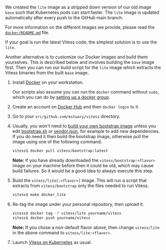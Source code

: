 We created the `lite` image as a stripped down version of our old image `base` such that Kubernetes pods can start faster.
The `lite` image is updated automatically after every push to the GitHub main branch.

For more information on the different images we provide, please read the [`docker/README.md`](https://github.com/vitessio/vitess/tree/main/docker) file.

If your goal is run the latest Vitess code, the simplest solution is to use the `lite`.

Another alternative is to customize our Docker images and build them yourselves.
This is described below and involves building the `base` image first.
Then you can run our build script for the `lite` image which extracts the Vitess binaries from the built `base` image.

1.  Install [Docker](https://docs.docker.com/v17.12/install/) on your workstation.

    Our scripts also assume you can run the `docker` command without `sudo`,
    which you can do by [setting up a docker group](https://docs.docker.com/engine/installation/linux/ubuntulinux/#create-a-docker-group).

1.  Create an account on [Docker Hub](https://docs.docker.com/docker-hub/) and
    then `docker login` to it.

1.  Go to your `src/github.com/estuary/vitess` directory.

1.  Usually, you won't need to [build your own bootstrap image](https://github.com/vitessio/vitess/blob/main/docker/bootstrap/README.md)
    unless you edit [bootstrap.sh](https://github.com/vitessio/vitess/blob/main/bootstrap.sh)
    or [vendor.json](https://github.com/vitessio/vitess/blob/main/vendor/vendor.json),
    for example to add new dependencies. If you do need it then build the
    bootstrap image, otherwise pull the image using one of the following
    command.

    ```sh
    vitess$ docker pull vitess/bootstrap:latest
    ```

    **Note:** If you have already downloaded the `vitess/bootstrap:<flavor>`
    image on your machine before then it could be old, which may cause build
    failures. So it would be a good idea to always execute this step.

1.  Build the `vitess/lite[:<flavor>]` image.
    This will run a script that extracts from `vitess/bootstrap` only the files
    needed to run Vitess.

    ```sh
    vitess$ make docker_lite
    ```

1.  Re-tag the image under your personal repository, then upload it.

    ```sh
    vitess$ docker tag -f vitess/lite yourname/vitess
    vitess$ docker push yourname/vitess
    ```

    **Note:** If you chose a non-default flavor above, then change `vitess/lite` in
    the above command to `vitess/lite:<flavor>`.


1.  Launch [Vitess on Kubernetes](https://vitess.io/docs/get-started/index.html) as usual.
